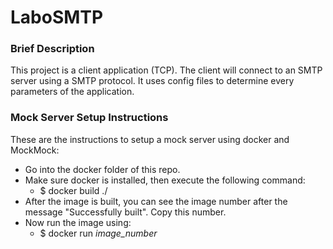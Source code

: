 # LaboSMTP
### Brief Description
This project is a client application (TCP). The client will connect to an SMTP server using a SMTP protocol. It uses config files to determine every parameters of the application.

### Mock Server Setup Instructions
These are the instructions to setup a mock server using docker and MockMock:
* Go into the docker folder of this repo.
* Make sure docker is installed, then execute the following command:
  * $ docker build ./
* After the image is built, you can see the image number after the message "Successfully built". Copy this number.
* Now run the image using:
  * $ docker run *image_number* 
